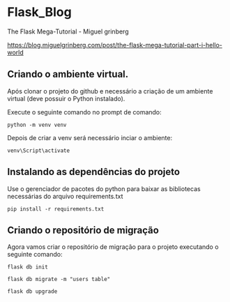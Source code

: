 # Flask_Blog
The Flask Mega-Tutorial - Miguel grinberg

https://blog.miguelgrinberg.com/post/the-flask-mega-tutorial-part-i-hello-world

## Criando o ambiente virtual.

Após clonar o projeto do github e necessário a criação de um ambiente virtual (deve possuir o Python instalado).

Execute o seguinte comando no prompt de comando:

```
python -m venv venv
```

Depois de criar a venv será necessário inciar o ambiente:

```
venv\Script\activate
```

## Instalando as dependências do projeto

Use o gerenciador de pacotes do python para baixar as bibliotecas necessárias do arquivo requirements.txt

```
pip install -r requirements.txt
```

## Criando o repositório de migração

Agora vamos criar o repositório de migração para o projeto executando o seguinte comando:

```
flask db init
```

```
flask db migrate -m "users table"
```

```
flask db upgrade
```
